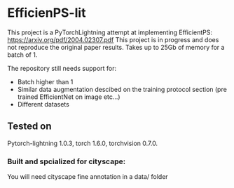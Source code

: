 # EfficienPS-lit

This project is a PyTorchLightning attempt at implementing EfficientPS: https://arxiv.org/pdf/2004.02307.pdf
This project is in progress and does not reproduce the original paper results.
Takes up to 25Gb of memory for a batch of 1. 

The repository still needs support for:
* Batch higher than 1
* Similar data augmentation descibed on the training protocol section (pre trained EfficientNet on image etc...)
* Different datasets

## Tested on
Pytorch-lightning 1.0.3, torch 1.6.0, torchvision 0.7.0.

### Built and spcialized for cityscape:
You will need cityscape fine annotation in a data/ folder
